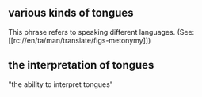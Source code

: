 ## various kinds of tongues ##

This phrase refers to speaking different languages. (See: [[rc://en/ta/man/translate/figs-metonymy]])

## the interpretation of tongues ##

"the ability to interpret tongues"